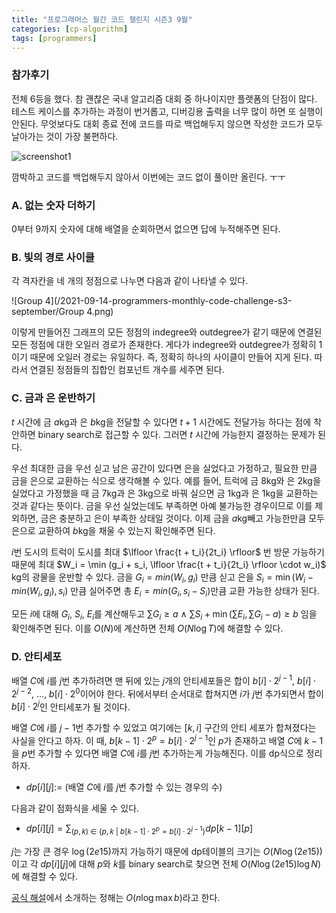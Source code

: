 ```yaml
---
title: "프로그래머스 월간 코드 챌린지 시즌3 9월"
categories: [cp-algorithm]
tags: [programmers]
---
```


### 참가후기

전체 6등을 했다. 참 괜찮은 국내 알고리즘 대회 중 하나이지만 플랫폼의 단점이 많다. 테스트 케이스를 추가하는 과정이 번거롭고, 디버깅용 출력을 너무 많이 하면 또 실행이 안된다. 무엇보다도 대회 종료 전에 코드를 따로 백업해두지 않으면 작성한 코드가 모두 날아가는 것이 가장 불편하다.

![screenshot1](/2021-09-14-programmers-monthly-code-challenge-s3-september/screenshot1.png)

깜박하고 코드를 백업해두지 않아서 이번에는 코드 없이 풀이만 올린다. ㅜㅜ

### A. 없는 숫자 더하기

$0$부터 $9$까지 숫자에 대해 배열을 순회하면서 없으면 답에 누적해주면 된다.

### B. 빛의 경로 사이클

각 격자칸을 네 개의 정점으로 나누면 다음과 같이 나타낼 수 있다.

![Group 4](/2021-09-14-programmers-monthly-code-challenge-s3-september/Group 4.png)

이렇게 만들어진 그래프의 모든 정점의 indegree와 outdegree가 같기 때문에 연결된 모든 정점에 대한 오일러 경로가 존재한다. 게다가 indegree와 outdegree가 정확히 $1$이기 때문에 오일러 경로는 유일하다. 즉, 정확히 하나의 사이클이 만들어 지게 된다. 따라서 연결된 정점들의 집합인 컴포넌트 개수를 세주면 된다.

### C. 금과 은 운반하기

$t$ 시간에 금 $a$kg과 은 $b$kg을 전달할 수 있다면 $t+1$ 시간에도 전달가능 하다는 점에 착안하면 binary search로 접근할 수 있다. 그러면 $t$ 시간에 가능한지 결정하는 문제가 된다.

우선 최대한 금을 우선 싣고 남은 공간이 있다면 은을 실었다고 가정하고, 필요한 만큼 금을 은으로 교환하는 식으로 생각해볼 수 있다. 예를 들어, 트럭에 금 8kg와 은 2kg을 실었다고 가정했을 때 금 7kg과 은 3kg으로 바꿔 실으면 금 1kg과 은 1kg을 교환하는 것과 같다는 뜻이다. 금을 우선 실었는데도 부족하면 아예 불가능한 경우이므로 이를 제외하면, 금은 충분하고 은이 부족한 상태일 것이다. 이제 금을 $a$kg빼고 가능한만큼 모두 은으로 교환하여 $b$kg을 채울 수 있는지 확인해주면 된다.

$i$번 도시의 트럭이 도시를 최대 $\lfloor \frac{t + t_i}{2t_i} \rfloor$ 번 방문 가능하기 때문에 최대 $W_i = \min (g_i + s_i, \lfloor \frac{t + t_i}{2t_i} \rfloor \cdot w_i)$ kg의 광물을 운반할 수 있다. 금을 $G_i = min(W_i, g_i)$ 만큼 싣고 은을 $S_i = \min(W_i - min(W_i, g_i), s_i)$ 만큼 실어주면 총 ${E_i} = min(G_i, s_i - S_i)$만큼 교환 가능한 상태가 된다.

모든 $i$에 대해 $G_i$, $S_i$, $E_i$를 계산해두고 $\sum{G_i} \ge a \ \land \ \sum{S_i} + \min(\sum{E_i}, \sum{G_i} - a) \ge b$ 임을 확인해주면 된다. 이를 $O(N)$에 계산하면 전체 $O(N \log T)$에 해결할 수 있다.

### D. 안티세포

배열 $C$에 $i$를 $j$번 추가하려면 맨 뒤에 있는 $j$개의 안티세포들은 합이 $b[i] \cdot 2^{j-1}$, $b[i] \cdot 2^{j-2}$, $...$, $b[i] \cdot 2^0$이어야 한다. 뒤에서부터 순서대로 합쳐지면 $i$가 $j$번 추가되면서 합이 $b[i] \cdot 2^{j}$인 안티세포가 될 것이다.

배열 $C$에 $i$를 $j-1$번 추가할 수 있었고 여기에는 $[k,i]$ 구간의 안티 세포가 합쳐졌다는 사실을 안다고 하자. 이 때, $b[k-1] \cdot 2^p = b[i] \cdot 2^{j-1}$인 $p$가 존재하고 배열 $C$에 $k-1$을 $p$번 추가할 수 있다면 배열 $C$에 $i$를 $j$번 추가하는게 가능해진다. 이를 dp식으로 정리하자.

* $dp[i][j] :=$ (배열 $C$에 $i$를 $j$번 추가할 수 있는 경우의 수)

다음과 같이 점화식을 세울 수 있다.

* $dp[i][j] = \sum_{(p,k) \ \in \ \{p,k\ \vert \ b[k-1] \cdot 2^p = b[i] \cdot 2^{j-1} \} }{dp[k-1][p]}$

$j$는 가장 큰 경우 $\log(2e15)$까지 가능하기 때문에 dp테이블의 크기는 $O(N \log(2e15))$이고 각 $dp[i][j]$에 대해 $p$와 $k$를 binary search로 찾으면 전체 $O(N \log (2e15) \log N)$에 해결할 수 있다.

[공식 해설](https://prgms.tistory.com/101)에서 소개하는 정해는 $O(n \log \max b)$라고 한다.




